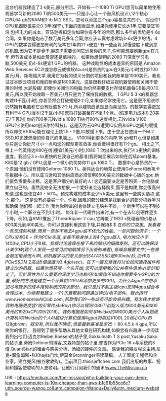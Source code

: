 这台机器我建造了3 k美元,部分所示。开始有一个1080 Ti GPU(您可以简单地使用机器学习新的2080 Ti的500美元——只是小心让一个鼓风机设计),12个核心CPU,64 gb的RAM和1 tb M.2 SSD。您可以添加三个gpu容易总共四个。 
 假设你1 GPU机器贬值美元0 3年(保守),下面的图表显示,如果你使用它长达1年,它要便宜10倍,包括电力的成本。亚马逊折扣定价如果你有多年的合同,那么多年的优势是4-6x合同。如果你是炮击了数万美元多年合同,你应该认真考虑建筑4-6x更少的钱。4 GPU的数学变得更加有利的版本在1年内21 x便宜! 
 有一些画背,如慢速度下载到您的机器,因为它不是骨干,静态IP需要访问它远离你的房子,你可能想要刷新gpu在几年,但节省成本是如此荒谬还是值得的。 
 如果你想使用的2080 Ti深度学习电脑,500美元,仍4-9x便宜1 GPU的机器。 
 这种戏剧性的成本差异的原因是,Amazon Web Services EC2(或谷歌云或微软Azure)是昂贵的gpu在3美元/小时或约2100美元/月。斯坦福大学,我用它为我的语义分割的项目和我的账单是1000美元。我也试过谷歌云项目和我的账单是1800美元。这是跟我仔细监视机器使用和关闭不使用的时候,大屁股痛! 
 即使你关闭你的电脑,你仍然需要支付存储机器每GB每月0.10美元,所以我开始收取一百美元/月只是为了保持我的数据。 
 1 GPU $ 3 k的机器您构建(1千瓦/小时),你甚至将会打破短短2个月,如果你经常使用它。这是更不用说你仍然拥有电脑和它没有贬值多2个月,所以建筑应该是显而易见的。的数学变得更加有利于4 GPU版本(2千瓦/小时)您将打破甚至在不到1个月。(假定电力成本0.20美元/千瓦时) 
 你的700美元Nvidia 1080 Ti执行90%速度相比,云Nvidia V100 GPU(它使用next创沃尔特科技)。这是因为云GPU遭受IO实例和GPU之间的缓慢,所以即使V100可能在理论上快1.5 - 2倍,IO放缓下来。由于您正在使用一个M.2 SSD,IO迅速燃烧的你自己的电脑上。 
 V100得到更多的内存,16 gb和11 g,但是如果你只是让你批尺寸小一点和您的模型更有效率,你会做得很好有11个gb。 
 相比之下,租上一代英伟达K80在线(便宜1美元/小时),1080 Ti吹出来的水,执行4 x更快的训练速度。我验证3 x-4x更快的在我自己的基准(我将向您展示如何在后续post)基准。K80是12 gb / GPU,这是一个微小的优势你11 gb 1080 Ti。 
 数据中心是昂贵的一个原因:他们没有使用Geforce 1080 Ti。英伟达合约地禁止使用GeForce和泰坦卡在数据中心。所以亚马逊和其他供应商必须使用8500美元的数据中心版的gpu,他们要负责很多出租。这是客户细分的最好的人! 
 您还需要决定是否购买一台电脑或建立自己的。虽然我完全无法想象,一个爱好者会选择购买,而不是构建,你会很高兴知道,这也是便宜40 - 50%。预先构建的成本至少5 k美元,这里有一些购买选项:这个,那个。 
 这是没有必要买一个。你看,困难的部分建筑是找到合适的部分机器学习和确保 
 他们都一起工作,我为你所做的!身体建立电脑并不难,一个新手可以在不到6个小时,一个职业在不到1小时。 
 每年新一代硬件出来时,有一个在去年创硬件逐步下降。例如,当AMD推出了Threadripper 2 cpu,它降低了1920 x处理器的价格从800美元到400美元。你可以直接利用这些下降,并保持$ $ $在你的口袋里。 
 我看着一些现成的构建,而另一些却不能去4 gpu或不优化的性能。一些问题的例子:一个CPU没有36 +作为PCIe车道,主板不能身体上有4个gpu插入,电力供应小于1400 w,CPU小于8核。我将讨论选择在接下来的部分的细微差别。 
 还可以确保设计美学棒(我个人发现一些常见的电脑情况下出奇的难看),低噪音概要文件(一些黄金额定电源很大声),和机器学习的意义部分(SATA3 SSD是600 mb /秒,而作为PCIe SSD M.2高达5倍速度为3.4 gb / sec)。 
 在下一篇文章我将讨论如何选择组件和建立你的机器。如果你想获得一个头开始,您可以使用我的公共零件清单w /定价和走了。 
 可扩展性为什么重要的深度学习电脑吗?如果你不知道你需要多少GPU的力量,最好的方法是建立一个计算机1 GPU和添加更多的GPU。 
 为什么4 gpu ?你想添加尽可能多的成本摊销系统的其余部分。我只是找不到主板/ cpu支持4 gpu组合与合理成本。 
 你能帮我建立一个?乐意帮助问题通过评论/电子邮件。我也运行www.HomebrewAIClub.com,帮助我们的一些成员可能会感兴趣。 
 我怎样才能使我的电脑更便宜?购买零件从eBay(你可以得到1080 Ti创始人版为600美元和400美元的1920 x CPU 09/2018)。 
 我的电脑是如何与Nvidia的49000美元个人AI超级计算机吗?Nvidia的个人AI超级计算机使用4 gpu(特斯拉V100),20核心CPU和128 gb ram。我没有,所以我不确定,但是最新基准显示25 - 80%的速度提升。Nvidia的基准报价快4倍,但是你可以打赌他们的基准测试使用所有V100 half-precision等独特的优势,在实践中不会出现。只记得你的机器成本$ 4.5 k 4 gpu,所以笑你的银行。 
 我得到了很多帮助从其他文章在研究构建,如果您有兴趣进一步阅读我列出他们:迈克尔Reibel Boesen的帖子里,Gokkulnath T S post,Yusaku Sako的帖子里,蒂姆Dettmer的博客,文森特楚的帖子里,普吉作为PCIe 16 x与系统的8倍,QuantStart的租金与购买分析、汤姆的硬件的文章。 
 感谢我的朋友埃文主持,尼克•郭詹姆斯•张Khayla门坎,伊莫金Gronninger阅读草稿。 
 人工智能工程师和企业家。建立兜风(被谷歌收购)。当前项目:thisisjeffchen.com 
 我们出版的故事、视频和播客使聪明的人更聪明。让他们订阅我们的通讯!www.TheMission.co 
  
   
  URL : https://medium.com/the-mission/why-building-your-own-deep-learning-computer-is-10x-cheaper-than-aws-b1c91b55ce8c?utm_source=wanqu.co&utm_campaign=Wanqu+Daily&utm_medium=website
